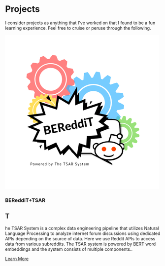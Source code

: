# Projects

I consider projects as anything that I've worked on that I found to be a fun learning experience. Feel free to cruise or peruse through the following.

<div class="material-card">
  <div class="card-image">
    <img src="/../images/bereddit_logo.png" alt="Image">
  </div>
  <div class="card-content">
    <h3>BEReddiT+TSAR</h3>
    <h2 class="initial-letter">T</h2>
    <p>he TSAR System is a complex data engineering pipeline that utilizes Natural Language Processing to analyze internet forum discussions using dedicated APIs depending on the source of data. Here we use Reddit APIs to access data from various subreddits. The TSAR system is powered by BERT word embeddings and the system consists of multiple components..</p>
    <a href="project-details-url" class="mdc-button mdc-button--outlined">Learn More</a>
  </div>
</div>


<!-- Repeat the above card structure for each project -->
